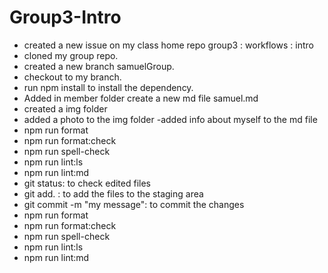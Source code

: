 # Group3-Intro

- created a new issue on my class home repo group3 : workflows : intro
- cloned my group repo.
- created a new branch samuelGroup.
- checkout to my branch.
- run npm install to install the dependency.
- Added in member folder create a new md file samuel.md
- created a img folder
- added a photo to the img folder -added info about myself to the md file
- npm run format
- npm run format:check
- npm run spell-check
- npm run lint:ls
- npm run lint:md
- git status: to check edited files
- git add. : to add the files to the staging area
- git commit -m "my message": to commit the changes
- npm run format
- npm run format:check
- npm run spell-check
- npm run lint:ls
- npm run lint:md
